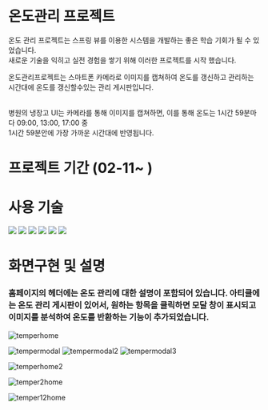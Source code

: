 # 온도관리 프로젝트

온도 관리 프로젝트는 스프링 뷰를 이용한 시스템을 개발하는 좋은 학습 기회가 될 수 있었습니다.<br>
새로운 기술을 익히고 실전 경험을 쌓기 위해 이러한 프로젝트를 시작 했습니다.<br>

온도관리프로젝트는 스마트폰 카메라로 이미지를 캡쳐하여 온도를 갱신하고 관리하는<br>
시간대에 온도를 갱신할수있는 관리 게시판입니다.<br><br>

병원의 냉장고 UI는 카메라를 통해 이미지를 캡쳐하면, 이를 통해 온도는 1시간 59분마다 09:00, 13:00, 17:00 중<br>
1시간 59분안에 가장 가까운 시간대에 반영됩니다.

# 프로젝트 기간 (02-11~   )

# 사용 기술
<img src="https://img.shields.io/badge/java-007396?style=for-the-badge&logo=java&logoColor=white">
<img src="https://img.shields.io/badge/Spring%20Boot-6DB33F?style=flat-square&logo=Spring%20Boot&logoColor=black"/>
<img src="https://img.shields.io/badge/vue.js-4FC08D?style=for-the-badge&logo=vue.js&logoColor=white">
<img src="https://img.shields.io/badge/javascript-F7DF1E?style=for-the-badge&logo=javascript&logoColor=black">
<img src="https://img.shields.io/badge/css-1572B6?style=for-the-badge&logo=css3&logoColor=white">
<img src="https://img.shields.io/badge/mysql-4479A1?style=for-the-badge&logo=mysql&logoColor=white">

# 화면구현 및 설명

<h3>홈페이지의 헤더에는 온도 관리에 대한 설명이 포함되어 있습니다. 아티클에는 온도 관리 게시판이 있어서, 원하는 항목을 클릭하면 모달 창이 표시되고 이미지를 분석하여 온도를 반환하는 기능이 추가되었습니다. </h3>

![temperhome](https://github.com/geon1098/TemperAdmin/assets/121784825/f05e25c1-3504-4a7a-9864-72bdfade9856)

![tempermodal](https://github.com/geon1098/TemperAdmin/assets/121784825/4e4b4b09-ba5d-4cd4-b8e6-f3616802108a)
![tempermodal2](https://github.com/geon1098/TemperAdmin/assets/121784825/8da01b82-0f96-43cb-80aa-b44c2d769811)
![tempermodal3](https://github.com/geon1098/TemperAdmin/assets/121784825/1cacd7bf-25d1-46a7-93c3-691bf0e6b022)

![temperhome2](https://github.com/geon1098/TemperAdmin/assets/121784825/709e978c-5500-404c-b921-fc659c7fc606)

![temper2home](https://github.com/geon1098/TemperAdmin/assets/121784825/2480d96f-b06b-4635-b89f-55f71ff2c822)

![temper12home](https://github.com/geon1098/TemperAdmin/assets/121784825/74b2a39a-c6b9-4ccb-a45e-0367585eaf4a)
